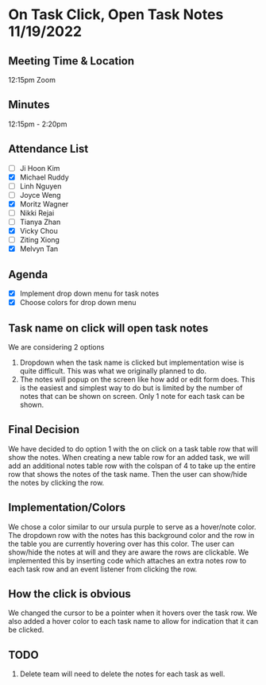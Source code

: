 # On Task Click, Open Task Notes 11/19/2022

## Meeting Time & Location

12:15pm Zoom

## Minutes

12:15pm - 2:20pm

## Attendance List

-   [ ] Ji Hoon Kim
-   [x] Michael Ruddy
-   [ ] Linh Nguyen
-   [ ] Joyce Weng
-   [x] Moritz Wagner
-   [ ] Nikki Rejai
-   [ ] Tianya Zhan
-   [x] Vicky Chou
-   [ ] Ziting Xiong
-   [x] Melvyn Tan

## Agenda

-   [x] Implement drop down menu for task notes
-   [x] Choose colors for drop down menu

## Task name on click will open task notes

We are considering 2 options

1. Dropdown when the task name is clicked but implementation wise is quite difficult. This was what we originally planned to do.
2. The notes will popup on the screen like how add or edit form does. This is the easiest and simplest way to do but is limited by the number of notes that can be shown on screen. Only 1 note for each task can be shown.

## Final Decision

We have decided to do option 1 with the on click on a task table row that will show the notes. When creating a new table row for an added task, we will add an additional notes table row with the colspan of 4 to take up the entire row that shows the notes of the task name. Then the user can show/hide the notes by clicking the row.

## Implementation/Colors

We chose a color similar to our ursula purple to serve as a hover/note color. The dropdown row with the notes has this background color and the row in the table you are currently hovering over has this color. The user can show/hide the notes at will and they are aware the rows are clickable. We implemented this by inserting code which attaches an extra notes row to each task row and an event listener from clicking the row.

## How the click is obvious

We changed the cursor to be a pointer when it hovers over the task row. We also added a hover color to each task name to allow for indication that it can be clicked.

## TODO

1. Delete team will need to delete the notes for each task as well.
